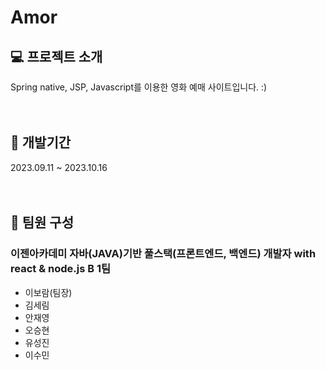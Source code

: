 # Amor


## 💻 프로젝트 소개
Spring native, JSP, Javascript를 이용한 영화 예매 사이트입니다. :)<br><br><br>



## 📆 개발기간
2023.09.11 ~ 2023.10.16<br><br><br>



## 👬 팀원 구성
### 이젠아카데미 자바(JAVA)기반 풀스택(프론트엔드, 백엔드) 개발자 with react & node.js B 1팀
- 이보람(팀장)<br>
- 김세림<br>
- 안재영<br>
- 오승현<br>
- 유성진<br>
- 이수민<br>
